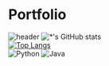 # Portfolio

![header](https://capsule-render.vercel.app/api?type=waving&color=E3826C&height=250&section=header&text=Mr.Jung%Portfolio&fontSize=90&animation=fadeIn&fontAlignY=38&desc=%20&descAlignY=62&descAlign=62)
![*'s GitHub stats](https://github-readme-stats.vercel.app/api?username=mulahaG&show_icons=true&theme=radical)</br>
[![Top Langs](https://github-readme-stats.vercel.app/api/top-langs/?username=mulahaG)](https://github.com/mulahaG/github-readme-stats)</br>
![Python](https://img.shields.io/badge/-Python-3776AB?style=flat-square&logo=Python&logoColor=white)
![Java](https://img.shields.io/badge/-Python-#007396?style=flat-square&logo=Python&logoColor=white)
